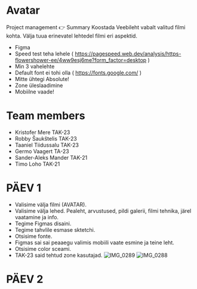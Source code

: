 # Avatar
Project management
👉 Summary Koostada Veebileht vabalt valitud filmi kohta. Välja tuua erinevatel 
lehtedel filmi eri aspektid. 
 - Figma
 - Speed test teha lehele ( https://pagespeed.web.dev/analysis/https-flowershower-ee/4ww9esj6me?form_factor=desktop )
 - Min 3 vahelehte
 - Default font ei tohi olla  ( https://fonts.google.com/ )
 - Mitte ühtegi Absolute!
 - Zone üleslaadimine
 - Mobiilne vaade!
# Team members 
 - Kristofer Mere TAK-23
 - Robby Šaukštelis TAK-23
 - Taaniel Tiidussalu TAK-23
 - Germo Vaagert TA-23
 - Sander-Aleks Mander TAK-21
 - Timo Loho TAK-21

# PÄEV 1
- Valisime välja filmi (AVATAR).
- Valisime välja lehed. Pealeht, arvustused, pildi galerii, filmi tehnika, järel vaatamine ja info.
- Tegime Figmas disaini.
- Tegime tahvlile esmase sktetchi.
- Otsisime fonte.
- Figmas sai sai peaaegu valimis mobiili vaate esmine ja teine leht.
- Otsisime color sceami.
- TAK-23 said tehtud zone kasutajad.
![IMG_0289](https://github.com/germovaa/grupp-9/assets/93116819/12fbfaa4-20d1-4c40-9a41-883e12d4b3b9)
![IMG_0288](https://github.com/germovaa/grupp-9/assets/93116819/e41c62e7-88d7-4840-b52a-d4ee6d57fef4)

# PÄEV 2
